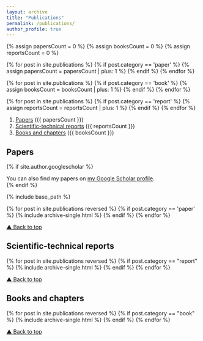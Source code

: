 ```yaml
---
layout: archive
title: "Publications"
permalink: /publications/
author_profile: true
---
```


{% assign papersCount = 0 %}
{% assign booksCount = 0 %}
{% assign reportsCount = 0 %}

{% for post in site.publications %}
  {% if post.category == 'paper' %}
    {% assign papersCount = papersCount | plus: 1 %}
  {% endif %}
{% endfor %}

{% for post in site.publications %}
  {% if post.category == 'book' %}
    {% assign booksCount = booksCount | plus: 1 %}
  {% endif %}
{% endfor %}

{% for post in site.publications %}
  {% if post.category == 'report' %}
    {% assign reportsCount = reportsCount | plus: 1 %}
  {% endif %}
{% endfor %}

<a name="top"></a>
1. [Papers](#paper) ({{ papersCount }})
2. [Scientific-technical reports](#scientific-technical-reports) ({{ reportsCount }})
3. [Books and chapters](#books-and-chapters) ({{ booksCount }})

## Papers

{% if site.author.googlescholar %}
  <div class="wordwrap">You can also find my papers on <a href="{{site.author.googlescholar}}">my Google Scholar profile</a>.</div>
{% endif %}

{% include base_path %}

{% for post in site.publications reversed %}
  {% if post.category == 'paper' %}
    {% include archive-single.html %}
  {% endif %}
{% endfor %}

[▲ Back to top](#top)

<a name="report"></a>
## Scientific-technical reports

{% for post in site.publications reversed %}
  {% if post.category == "report" %}
    {% include archive-single.html %}
  {% endif %}
{% endfor %}

[▲ Back to top](#top)

<a name="book"></a>
## Books and chapters

{% for post in site.publications reversed %}
  {% if post.category == "book" %}
    {% include archive-single.html %}
  {% endif %}
{% endfor %}

[▲ Back to top](#top)
